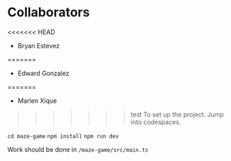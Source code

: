 # Collaborators
<<<<<<< HEAD
- Bryan Estevez

=======
- Edward Gonzalez

=======
- Marlen Xique

>>>>>>> test
To set up the project. Jump into codespaces.

```cd maze-game```
```npm install```
```npm run dev```

Work should be done in 
```/maze-game/src/main.ts```
